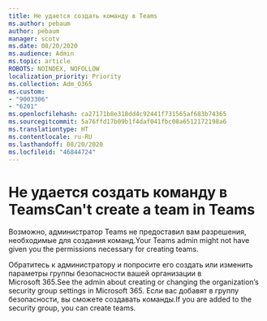 ```yaml
---
title: Не удается создать команду в Teams
ms.author: pebaum
author: pebaum
manager: scotv
ms.date: 08/20/2020
ms.audience: Admin
ms.topic: article
ROBOTS: NOINDEX, NOFOLLOW
localization_priority: Priority
ms.collection: Adm_O365
ms.custom:
- "9003306"
- "6201"
ms.openlocfilehash: ca27171b8e318dd4c92441f731565af683b74365
ms.sourcegitcommit: 5a76ffd17b09b1f4daf041fbc08a6512172198a6
ms.translationtype: HT
ms.contentlocale: ru-RU
ms.lasthandoff: 08/20/2020
ms.locfileid: "46844724"
---
```

# <a name="cant-create-a-team-in-teams"></a><span data-ttu-id="57adb-102">Не удается создать команду в Teams</span><span class="sxs-lookup"><span data-stu-id="57adb-102">Can't create a team in Teams</span></span>

<span data-ttu-id="57adb-103">Возможно, администратор Teams не предоставил вам разрешения, необходимые для создания команд.</span><span class="sxs-lookup"><span data-stu-id="57adb-103">Your Teams admin might not have given you the permissions necessary for creating teams.</span></span>  

<span data-ttu-id="57adb-104">Обратитесь к администратору и попросите его создать или изменить параметры группы безопасности вашей организации в Microsoft 365.</span><span class="sxs-lookup"><span data-stu-id="57adb-104">See the admin about creating or changing the organization’s security group settings in Microsoft 365.</span></span> <span data-ttu-id="57adb-105">Если вас добавят в группу безопасности, вы сможете создавать команды.</span><span class="sxs-lookup"><span data-stu-id="57adb-105">If you are added to the security group, you can create teams.</span></span>